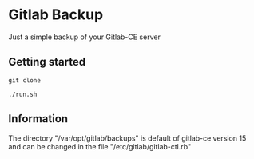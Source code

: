 #  Gitlab Backup

Just a simple backup of your Gitlab-CE server


## Getting started
```
git clone
```
```
./run.sh
```

## Information

The directory "/var/opt/gitlab/backups" is default of gitlab-ce version 15 and can be changed in the file "/etc/gitlab/gitlab-ctl.rb" 